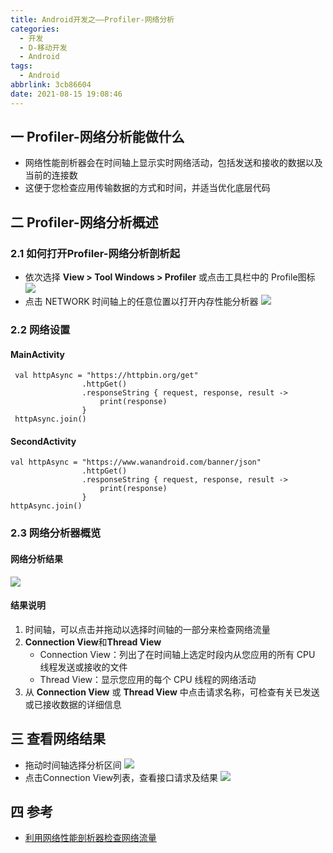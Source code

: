 ```yaml
---
title: Android开发之——Profiler-网络分析
categories:
  - 开发
  - D-移动开发
  - Android
tags:
  - Android
abbrlink: 3cb86604
date: 2021-08-15 19:08:46
---
```

## 一 Profiler-网络分析能做什么

* 网络性能剖析器会在时间轴上显示实时网络活动，包括发送和接收的数据以及当前的连接数
* 这便于您检查应用传输数据的方式和时间，并适当优化底层代码

<!--more-->

## 二  Profiler-网络分析概述

### 2.1 如何打开Profiler-网络分析剖析起

* 依次选择 **View > Tool Windows > Profiler** 或点击工具栏中的 Profile图标
  ![][1]
* 点击 NETWORK 时间轴上的任意位置以打开内存性能分析器
  ![][2]

### 2.2 网络设置

#### MainActivity

```
 val httpAsync = "https://httpbin.org/get"
                .httpGet()
                .responseString { request, response, result ->
                    print(response)
                }
 httpAsync.join()
```

#### SecondActivity

```
val httpAsync = "https://www.wanandroid.com/banner/json"
                .httpGet()
                .responseString { request, response, result ->
                    print(response)
                }
httpAsync.join()
```

### 2.3 网络分析器概览

#### 网络分析结果

![][3]

#### 结果说明

1. 时间轴，可以点击并拖动以选择时间轴的一部分来检查网络流量
2. **Connection View**和**Thread View**
   - Connection View：列出了在时间轴上选定时段内从您应用的所有 CPU 线程发送或接收的文件
   - Thread View：显示您应用的每个 CPU 线程的网络活动
3. 从 **Connection View** 或 **Thread View** 中点击请求名称，可检查有关已发送或已接收数据的详细信息

## 三 查看网络结果

* 拖动时间轴选择分析区间
  ![][4]
* 点击Connection View列表，查看接口请求及结果
  ![][5]

## 四 参考

* [利用网络性能剖析器检查网络流量](https://developer.android.google.cn/studio/profile/network-profiler?hl=zh_cn)


[1]:https://cdn.staticaly.com/gh/PGzxc/CDN/master/blog-android/android-profiler-network-all-session.png
[2]:https://cdn.staticaly.com/gh/PGzxc/CDN/master/blog-android/android-profiler-network-clickin.png
[3]:https://cdn.staticaly.com/gh/PGzxc/CDN/master/blog-android/android-profiler-network-view.png
[4]:https://cdn.staticaly.com/gh/PGzxc/CDN/master/blog-android/android-profiler-network-period.gif
[5]:https://cdn.staticaly.com/gh/PGzxc/CDN/master/blog-android/android-profiler-network-response.png